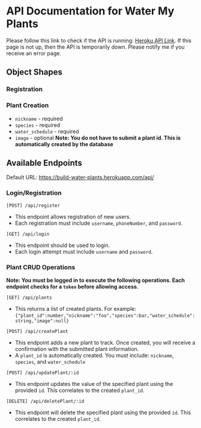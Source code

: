 # API Documentation for Water My Plants

Please follow this link to check if the API is running: [Heroku API Link](https://build-water-plants.herokuapp.com/api/).
If this page is not up, then the API is temporarily down. Please notify me if you receive an error page. 

## Object Shapes
### Registration

### Plant Creation 
  - `nickname` - required
  - `species` - required
  - `water_schedule` - required
  - `image` - optional
**Note: You do not have to submit a plant id. This is automatically created by the database**

## Available Endpoints

Default URL: https://build-water-plants.herokuapp.com/api/

### Login/Registration

`[POST] /api/register`
  - This endpoint allows registration of new users. 
  - Each registration must include `username`, `phoneNumber`, and `password`.

 `[GET] /api/login`
  - This endpoint should be used to login. 
  - Each login attempt must include `username` and `password`.

### Plant CRUD Operations
**Note: You must be logged in to execute the following operations. Each endpoint checks for a `token` before allowing access.**

`[GET] /api/plants`
- This returns a list of created plants. For example: `{"plant_id":number,"nickname":"foo","species":bar,"water_schedule":string,"image":null}`

`[POST] /api/createPlant`
  - This endpoint adds a new plant to track. Once created, you will receive a confirmation with the submitted plant information.  
  - A `plant_id` is automatically created. You must include: `nickname`, `species`, and `water_schedule`

`[POST] /api/updatePlant/:id`
  - This endpoint updates the value of the specified plant using the provided `id`. This correlates to the created `plant_id`.
  
`[DELETE] /api/deletePlant/:id`
  - This endpoint will delete the specified plant using the provided `id`. This correlates to the created `plant_id`.


